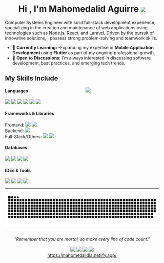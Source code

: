<h1 align="center">Hi , I'm Mahomedalid Aguirre <img src="https://media.giphy.com/media/hvRJCLFzcasrR4ia7z/giphy.gif" width="35"></h1>

Computer Systems Engineer with solid full-stack development experience, specializing in the creation and maintenance of web applications using technologies such as Node.js, React, and Laravel. Driven by the pursuit of innovative solutions, I possess strong problem-solving and teamwork skills.


- 🌱 **Currently Learning:**
  -Expanding my expertise in **Mobile Application Development** using **Flutter** as part of my ongoing professional growth.
- 💼 **Open to Discussions:** I'm always interested in discussing software development, best practices, and emerging tech trends.

## My Skills Include

<img align= "right" width= "240" src= "https://pa1.narvii.com/6580/8098c6e9207376889eeb0532d9f5a0723c4d73f5_hq.gif"/>


<h4> Languages </h4>
<span> 
  <img src="https://img.shields.io/badge/HTML5-E34F26?style=for-the-badge&logo=html5&logoColor=white">
  <img src="https://img.shields.io/badge/CSS3-1572B6?style=for-the-badge&logo=css3&logoColor=white">
  <img src="https://img.shields.io/badge/JavaScript-F7DF1E?style=for-the-badge&logo=javascript&logoColor=black">
  <img src="https://img.shields.io/badge/Java-ED8B00?style=for-the-badge&logo=java&logoColor=white">
  <img src="https://img.shields.io/badge/PHP-777BB4?style=for-the-badge&logo=php&logoColor=white">
  <img src='https://img.shields.io/badge/dart-%230175C2.svg?style=for-the-badge&logo=dart&logoColor=white'>
</span>

<h4> Frameworks & Libraries </h4>
<span>
  Frontend: <img src="https://img.shields.io/badge/react-%2320232a.svg?style=for-the-badge&logo=react&logoColor=%2361DAFB"> <img src='https://img.shields.io/badge/Flutter-%2302569B.svg?style=for-the-badge&logo=Flutter&logoColor=white'> <br/>
  Backend: <img src="https://img.shields.io/badge/node.js-6DA55F?style=for-the-badge&logo=node.js&logoColor=white"> <br/>
  Full-Stack/Others: <img src="https://img.shields.io/badge/laravel-%23FF2D20.svg?style=for-the-badge&logo=laravel&logoColor=white"> 
  <img src="https://img.shields.io/badge/WordPress-%23117AC9.svg?style=for-the-badge&logo=WordPress&logoColor=white"> 
</span>

<h4> Databases </h4>
<span>
  <img src='https://img.shields.io/badge/Microsoft%20SQL%20Server-CC2927?style=for-the-badge&logo=microsoft%20sql%20server&logoColor=white'>
  <img src="https://img.shields.io/badge/MySQL-00000F?style=for-the-badge&logo=mysql&logoColor=white">
  <img src='https://img.shields.io/badge/MongoDB-%234ea94b.svg?style=for-the-badge&logo=mongodb&logoColor=white'>
  <img src='https://img.shields.io/badge/Supabase-3ECF8E?style=for-the-badge&logo=supabase&logoColor=white'>
</span>

<h4> IDEs & Tools </h4>
<span>
  <img src="https://img.shields.io/badge/Android_Studio-3DDC84?style=for-the-badge&logo=android-studio&logoColor=white">
  <img src="https://img.shields.io/badge/Visual_Studio_Code-0078D4?style=for-the-badge&logo=visual%20studio%20code&logoColor=white">
  <img src="https://img.shields.io/badge/Git-F05032?style=for-the-badge&logo=git&logoColor=white">
  <img src="https://img.shields.io/badge/Xampp-F37623?style=for-the-badge&logo=xampp&logoColor=white"> 
</span>



<hr>
<p align="center">
  <img  src="https://raw.githubusercontent.com/Elanza-48/Elanza-48/main/resources/img/github-contribution-grid-snake.svg"
    alt="example" />
</p>
<hr>
<p align="center">
   <i>"Remember that you are mortal, so make every line of code count."</i>
   <br><br>	
   <a target="_blank" href="https://www.linkedin.com/in/mahomedalidla/"><img src="https://img.shields.io/badge/-LinkedIn-0077B5?style=for-the-badge&logo=Linkedin&logoColor=white"></img></a>
   <a target="_blank" href="mailto:mahomedalidla@gmail.com"><img src="https://img.shields.io/badge/-Gmail-D14836?style=for-the-badge&logo=Gmail&logoColor=white"></img></a>
   <a target="_blank" href="https://twitter.com/mahomedalidla"><img src="https://img.shields.io/badge/X-%23000000.svg?style=for-the-badge&logo=X&logoColor=white"></img></a>
  <a target="_blank" href="https://www.instagram.com/mahomedalidaguirre/"><img src="https://img.shields.io/badge/Instagram-%23E4405F.svg?style=for-the-badge&logo=Instagram&logoColor=white"></img></a>
<br>
    <a target="_blank" href="https://mahomedalidla.netlify.app/">https://mahomedalidla.netlify.app/</a>

</p>
